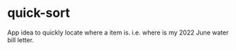 # quick-sort
App idea to quickly locate where a item is. i.e. where is my 2022 June water bill letter.
